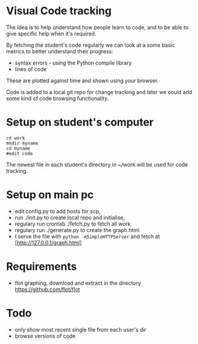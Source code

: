 # Visual Code tracking 

The idea is to help understand how people learn to code, and to be able to give specific help when it's required.

By fetching the student's code regularly we can look at a some basic metrics to better understand their progress:

* syntax errors - using the Python compile library
* lines of code

These are plotted against time and shown using your browser. 

Code is added to a local git repo for change tracking and later we could add some kind of code browsing functionality.

# Setup on student's computer

    cd work
    mkdir myname
    cd myname
    #edit code

The newest file in each student's directory in ~/work will be used for code tracking.

# Setup on main pc

* edit config.py to add hosts for scp,
* run ./init.py to create local repo and initialise,
* regulary run crontab ./fetch.py to fetch all work
* regulary run ./generate.py to create the graph.html
* I serve the file with `python -mSimpleHTTPServer` and fetch at [http://127.0.0.1/graph.html]

# Requirements

* flot graphing, download and extract in the directory https://github.com/flot/flot

# Todo

* only show most recent single file from each user's dir
* browse versions of code
